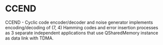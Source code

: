 # CCEND
CCEND - Cyclic code encoder/decoder and noise generator implements encoding/decoding of (7, 4) Hamming codes and error insertion processes as 3 separate independent applications that use QSharedMemory instance as data link with TDMA.
